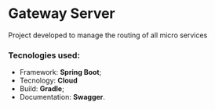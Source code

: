 # Gateway Server
Project developed to manage the routing of all micro services 
### Tecnologies used:
* Framework: **Spring Boot**;
* Tecnology: **Cloud**
* Build: **Gradle**;
* Documentation: **Swagger**.
